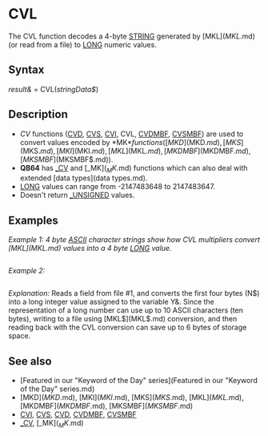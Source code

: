 # CVL

The CVL function decodes a 4-byte [STRING](STRING.md) generated by [MKL$](MKL$.md) (or read from a file) to [LONG](LONG.md) numeric values.

  

## Syntax

*result&* = CVL(*stringData$*)
  

## Description

* *CV* functions ([CVD](CVD.md), [CVS](CVS.md), [CVI](CVI.md), CVL, [CVDMBF](CVDMBF.md), [CVSMBF](CVSMBF.md)) are used to convert values encoded by *MK$* functions ([MKD$](MKD$.md), [MKS$](MKS$.md), [MKI$](MKI$.md), [MKL$](MKL$.md), [MKDMBF$](MKDMBF$.md), [MKSMBF$](MKSMBF$.md)).
* **QB64** has [_CV](_CV.md) and [_MK$](_MK$.md) functions which can also deal with extended [data types](data types.md).
* [LONG](LONG.md) values can range from -2147483648 to 2147483647.
* Doesn't return [_UNSIGNED](_UNSIGNED.md) values.

  

## Examples

*Example 1: 4 byte [ASCII](ASCII.md) character strings show how CVL multipliers convert [MKL$](MKL$.md) values into a 4 byte [LONG](LONG.md) value.*

``` [PRINT](PRINT.md) CVL([CHR$](CHR$.md)(1) + [STRING$](STRING$.md)(3, 0)) '[ASC](ASC.md) "ASC (function)")(CHR$(1)) * 1 = 1 [PRINT](PRINT.md) CVL([CHR$](CHR$.md)(0) + [CHR$](CHR$.md)(1) + [STRING$](STRING$.md)(2, 0)) '[ASC](ASC.md) "ASC (function)")(CHR$(1)) * 256 = 256 [PRINT](PRINT.md) CVL([STRING$](STRING$.md)(2, 0) + [CHR$](CHR$.md)(1) + [CHR$](CHR$.md)(0)) '[ASC](ASC.md) "ASC (function)")(CHR$(1)) * 256 * 256 = 65536 [PRINT](PRINT.md) CVL([STRING$](STRING$.md)(3, 0) + [CHR$](CHR$.md)(1)) '[ASC](ASC.md) "ASC (function)")(CHR$(1)) * 256 * 256 * 256 = 16777216  
```

  

*Example 2:*

``` [FIELD](FIELD.md) #1, 4 [AS](AS.md) N$, 12 [AS](AS.md) B$... [GET](GET.md) #1 Y& = CVL(N$)  
```

*Explanation:* Reads a field from file #1, and converts the first four bytes (N$) into a long integer value assigned to the variable Y&.
Since the representation of a long number can use up to 10 ASCII characters (ten bytes), writing to a file using [MKL$](MKL$.md) conversion, and then reading back with the CVL conversion can save up to 6 bytes of storage space.
  

## See also

* [Featured in our "Keyword of the Day" series](Featured in our "Keyword of the Day" series.md)
* [MKD$](MKD$.md), [MKI$](MKI$.md), [MKS$](MKS$.md), [MKL$](MKL$.md), [MKDMBF$](MKDMBF$.md), [MKSMBF$](MKSMBF$.md)
* [CVI](CVI.md), [CVS](CVS.md), [CVD](CVD.md), [CVDMBF](CVDMBF.md), [CVSMBF](CVSMBF.md)
* [_CV](_CV.md), [_MK$](_MK$.md)

  
